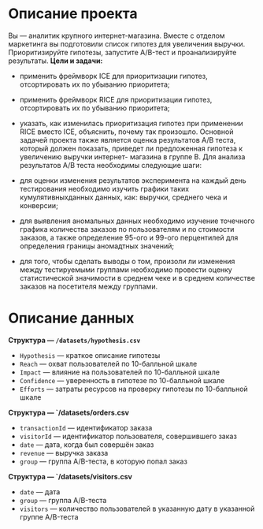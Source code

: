 # Описание проекта
Вы — аналитик крупного интернет-магазина. Вместе с отделом маркетинга вы подготовили список гипотез для увеличения выручки.
Приоритизируйте гипотезы, запустите A/B-тест и проанализируйте результаты. 
**Цели и задачи:**
- применить фреймворк ICE для приоритизации гипотез, отсортировать их по убыванию приоритета;
- применить фреймворк RICE для приоритизации гипотез, отсортировать их по убыванию приоритета;
- указать, как изменилась приоритизация гипотез при применении RICE вместо ICE, объяснить, почему так произошло.
Основной задачей проекта также является оценка результатов А/В теста, который должен показать, приведет ли предложенная гипотеза к увеличению выручки интернет- магазина в группе В. Для анализа результатов А/В теста необходимы следующие шаги:
    
 - для оценки изменения результатов эксперимента на каждый день тестирования необходимо изучить графики таких кумулятивныхданных данных, как: выручки, среднего чека и конверсии; 
 - для выявления аномальных данных необходимо изучение точечного графика количества заказов по пользователям и по стоимости заказов, а также определение 95-ого и 99-ого перцентилей для определения границы аномадтных значений;
 - для того, чтобы сделать выводы о том, произоли ли изменения между тестируемыми группами необходимо провести оценку статистической значимости в среднем чеке и в среднем количестве заказов на посетителя между группами.
# Описание данных
**Структура — `/datasets/hypothesis.csv`**

- `Hypothesis`	— краткое описание гипотезы
- `Reach` — охват пользователей по 10-балльной шкале
- `Impact` —	влияние на пользователей по 10-балльной шкале
- `Confidence` —  уверенность в гипотезе по 10-балльной шкале
- `Efforts` — затраты ресурсов на проверку гипотезы по 10-балльной шкале

**Структура — `/datasets/orders.csv**

- `transactionId`	— идентификатор заказа
- `visitorId` — идентификатор пользователя, совершившего заказ
- `date` —	дата, когда был совершён заказ
- `revenue` —   выручка заказа
- `group` — группа A/B-теста, в которую попал заказ

**Структура — `/datasets/visitors.csv**

- `date`	— дата
- `group` — группа A/B-теста
- `visitors` —	количество пользователей в указанную дату в указанной группе A/B-теста
